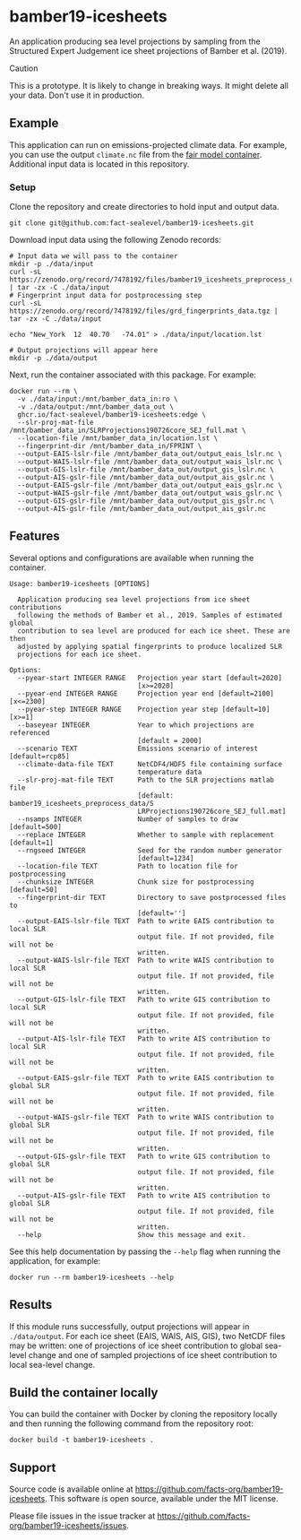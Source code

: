 # bamber19-icesheets

An application producing sea level projections by sampling from the Structured Expert Judgement ice sheet projections of Bamber et al. (2019). 

>[!CAUTION]
> This is a prototype. It is likely to change in breaking ways. It might delete all your data. Don't use it in production.

## Example

This application can run on emissions-projected climate data. For example, you can use the output `climate.nc` file from the [fair model container](https://github.com/facts-org/fair-temperature). Additional input data is located in this repository.

### Setup

Clone the repository and create directories to hold input and output data. 

```shell
git clone git@github.com:fact-sealevel/bamber19-icesheets.git
```

Download input data using the following Zenodo records:

```shell
# Input data we will pass to the container
mkdir -p ./data/input
curl -sL https://zenodo.org/record/7478192/files/bamber19_icesheets_preprocess_data.tgz | tar -zx -C ./data/input
# Fingerprint input data for postprocessing step
curl -sL https://zenodo.org/record/7478192/files/grd_fingerprints_data.tgz | tar -zx -C ./data/input

echo "New_York	12	40.70	-74.01" > ./data/input/location.lst

# Output projections will appear here
mkdir -p ./data/output
```

Next, run the container associated with this package. For example: 



```shell
docker run --rm \
  -v ./data/input:/mnt/bamber_data_in:ro \
  -v ./data/output:/mnt/bamber_data_out \
  ghcr.io/fact-sealevel/bamber19-icesheets:edge \
  --slr-proj-mat-file /mnt/bamber_data_in/SLRProjections190726core_SEJ_full.mat \
  --location-file /mnt/bamber_data_in/location.lst \
  --fingerprint-dir /mnt/bamber_data_in/FPRINT \
  --output-EAIS-lslr-file /mnt/bamber_data_out/output_eais_lslr.nc \
  --output-WAIS-lslr-file /mnt/bamber_data_out/output_wais_lslr.nc \
  --output-GIS-lslr-file /mnt/bamber_data_out/output_gis_lslr.nc \
  --output-AIS-gslr-file /mnt/bamber_data_out/output_ais_gslr.nc \
  --output-EAIS-gslr-file /mnt/bamber_data_out/output_eais_gslr.nc \
  --output-WAIS-gslr-file /mnt/bamber_data_out/output_wais_gslr.nc \
  --output-GIS-gslr-file /mnt/bamber_data_out/output_gis_gslr.nc \
  --output-AIS-gslr-file /mnt/bamber_data_out/output_ais_gslr.nc 
```

## Features
Several options and configurations are available when running the container. 

```shell
Usage: bamber19-icesheets [OPTIONS]

  Application producing sea level projections from ice sheet contributions
  following the methods of Bamber et al., 2019. Samples of estimated global
  contribution to sea level are produced for each ice sheet. These are then
  adjusted by applying spatial fingerprints to produce localized SLR
  projections for each ice sheet.

Options:
  --pyear-start INTEGER RANGE   Projection year start [default=2020]
                                [x>=2020]
  --pyear-end INTEGER RANGE     Projection year end [default=2100]  [x<=2300]
  --pyear-step INTEGER RANGE    Projection year step [default=10]  [x>=1]
  --baseyear INTEGER            Year to which projections are referenced
                                [default = 2000]
  --scenario TEXT               Emissions scenario of interest [default=rcp85]
  --climate-data-file TEXT      NetCDF4/HDF5 file containing surface
                                temperature data
  --slr-proj-mat-file TEXT      Path to the SLR projections matlab file
                                [default: bamber19_icesheets_preprocess_data/S
                                LRProjections190726core_SEJ_full.mat]
  --nsamps INTEGER              Number of samples to draw [default=500]
  --replace INTEGER             Whether to sample with replacement [default=1]
  --rngseed INTEGER             Seed for the random number generator
                                [default=1234]
  --location-file TEXT          Path to location file for postprocessing
  --chunksize INTEGER           Chunk size for postprocessing [default=50]
  --fingerprint-dir TEXT        Directory to save postprocessed files to
                                [default='']
  --output-EAIS-lslr-file TEXT  Path to write EAIS contribution to local SLR
                                output file. If not provided, file will not be
                                written.
  --output-WAIS-lslr-file TEXT  Path to write WAIS contribution to local SLR
                                output file. If not provided, file will not be
                                written.
  --output-GIS-lslr-file TEXT   Path to write GIS contribution to local SLR
                                output file. If not provided, file will not be
                                written.
  --output-AIS-lslr-file TEXT   Path to write AIS contribution to local SLR
                                output file. If not provided, file will not be
                                written.
  --output-EAIS-gslr-file TEXT  Path to write EAIS contribution to global SLR
                                output file. If not provided, file will not be
                                written.
  --output-WAIS-gslr-file TEXT  Path to write WAIS contribution to global SLR
                                output file. If not provided, file will not be
                                written.
  --output-GIS-gslr-file TEXT   Path to write GIS contribution to global SLR
                                output file. If not provided, file will not be
                                written.
  --output-AIS-gslr-file TEXT   Path to write AIS contribution to global SLR
                                output file. If not provided, file will not be
                                written.
  --help                        Show this message and exit.
```

See this help documentation by passing the `--help` flag when running the application, for example: 

```shell
docker run --rm bamber19-icesheets --help
```   

## Results
If this module runs successfully, output projections will appear in `./data/output`. For each ice sheet (EAIS, WAIS, AIS, GIS), two NetCDF files may be written: one of projections of ice sheet contribution to global sea-level change and one of sampled projections of ice sheet contribution to local sea-level change. 

## Build the container locally
You can build the container with Docker by cloning the repository locally and then running the following command from the repository root:

```shell
docker build -t bamber19-icesheets .

```

## Support

Source code is available online at https://github.com/facts-org/bamber19-icesheets. This software is open source, available under the MIT license.

Please file issues in the issue tracker at https://github.com/facts-org/bamber19-icesheets/issues.

